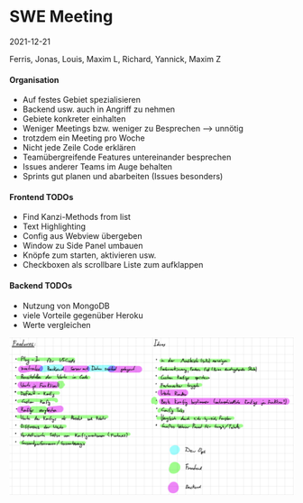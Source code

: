# SWE Meeting
2021-12-21

Ferris, Jonas, Louis, Maxim L, Richard, Yannick, Maxim Z

#### Organisation
- Auf festes Gebiet spezialisieren
- Backend usw. auch in Angriff zu nehmen
- Gebiete konkreter einhalten
- Weniger Meetings bzw. weniger zu Besprechen —> unnötig
- trotzdem ein Meeting pro Woche
- Nicht jede Zeile Code erklären
- Teamübergreifende Features untereinander besprechen
- Issues anderer Teams im Auge behalten
- Sprints gut planen und abarbeiten (Issues besonders)

#### Frontend TODOs
- Find Kanzi-Methods from list
- Text Highlighting
- Config aus Webview übergeben
- Window zu Side Panel umbauen
- Knöpfe zum starten, aktivieren usw.
- Checkboxen als scrollbare Liste zum aufklappen

#### Backend TODOs
- Nutzung von MongoDB
- viele Vorteile gegenüber Heroku
- Werte vergleichen

![](media/image.png)
